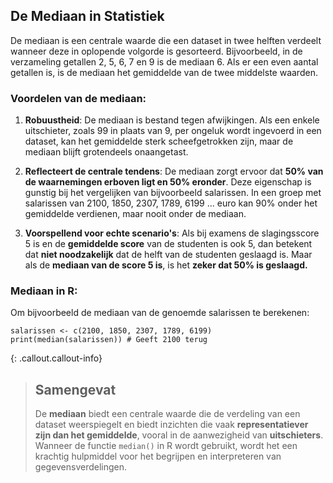 ## De Mediaan in Statistiek 

De mediaan is een centrale waarde die een dataset in twee helften verdeelt wanneer deze in oplopende volgorde is gesorteerd. Bijvoorbeeld, in de verzameling getallen 2, 5, 6, 7 en 9 is de mediaan 6. Als er een even aantal getallen is, is de mediaan het gemiddelde van de twee middelste waarden.

### Voordelen van de mediaan:
1. **Robuustheid**: De mediaan is bestand tegen afwijkingen. Als een enkele uitschieter, zoals 99 in plaats van 9, per ongeluk wordt ingevoerd in een dataset, kan het gemiddelde sterk scheefgetrokken zijn, maar de mediaan blijft grotendeels onaangetast.

2. **Reflecteert de centrale tendens**: De mediaan zorgt ervoor dat **50% van de waarnemingen erboven ligt en 50% eronder**. Deze eigenschap is gunstig bij het vergelijken van bijvoorbeeld salarissen. In een groep met salarissen van 2100, 1850, 2307, 1789, 6199 ... euro kan 90% onder het gemiddelde verdienen, maar nooit onder de mediaan.

3. **Voorspellend voor echte scenario's**: Als bij examens de slagingsscore 5 is en de **gemiddelde score** van de studenten is ook 5, dan betekent dat **niet noodzakelijk** dat de helft van de studenten geslaagd is. Maar als de **mediaan van de score 5 is**, is het **zeker dat 50% is geslaagd.**

### Mediaan in R:

Om bijvoorbeeld de mediaan van de genoemde salarissen te berekenen:
```
salarissen <- c(2100, 1850, 2307, 1789, 6199)
print(median(salarissen)) # Geeft 2100 terug
```

{: .callout.callout-info}
>## Samengevat
>De **mediaan** biedt een centrale waarde die de verdeling van een dataset weerspiegelt en biedt inzichten die vaak **representatiever zijn dan het gemiddelde**, vooral in de aanwezigheid van **uitschieters**. Wanneer de functie `median()` in R wordt gebruikt, wordt het een krachtig hulpmiddel voor het begrijpen en interpreteren van gegevensverdelingen.
